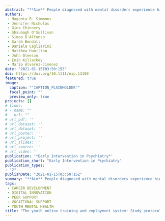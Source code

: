 ```yaml
---
abstract: "**Aim** People diagnosed with mental disorders experience higher rates of unemployment than those without. Career adaptability, defined as the ability to respond flexibly and make informed career decisions in work and throughout career transitions, is becoming increasingly important as the nature of work changes rapidly. Early vocational intervention may ameliorate poor education and employment outcomes experienced by young people with mental ill-health and promote transferable skills and adaptability. Online-based career support allows for ongoing access throughout different career stages. The current study combines mental health-informed digital career and peer motivation, to create a Youth Online Training and Employment System (YOTES) that supports young people with mental ill-health obtain and remain in education or employment. **Methods** This study is an unblinded randomized controlled trial for young people with mental ill-health, aged 16–25, who are seeking vocational support. Participants will be randomized to receive either YOTES, a moderated, online intervention with vocational, social, and peer motivation, or a control intervention, the headspace Digital Work and Study Service. Both groups will have access to in-person career support if seeking employment. The primary outcome will be career adaptability compared between the YOTES and control groups at 6-months post baseline. Secondary outcomes include number of hours worked in the past 7 days, hope, career confidence, psychological distress and health economic outcomes at 6- and 12-months post baseline. **Conclusion** Results will demonstrate whether an online career intervention moderated by career practitioners with peer motivation can result in improved career adaptability in young people with mental ill-health."
authors:
 - Magenta B. Simmons
 - Jennifer Nicholas
 - Gina Chinnery
 - Shaunagh O'Sullivan
 - Simon D'Alfonso
 - Sarah Bendall
 - Daniela Cagliarini
 - Matthew Hamilton
 - John Gleeson
 - Eoin Killackey
 - Mario Alvarez-Jimenez
date: "2021-01-15T03:50:15Z"
doi: https://doi.org/10.1111/eip.13100
featured: true
image:
  caption: "'CAPTION_PLACEHOLDER'"
  focal_point: ""
  preview_only: true
projects: []
# links:
# - name: ""
#   url: ""
# url_pdf: ''
# url_dataset: ''
# url_dataset: ''
# url_poster: ''
# url_project: ''
# url_slides: ''
# url_source: ''
# url_video: '' 
publication: '*Early Intervention in Psychiatry*'
publication_short: "Early Intervention in Psychiatry"
publication_types:
- "2"
publishDate: "2021-01-15T03:50:15Z"
summary: "**Aim** People diagnosed with mental disorders experience higher rates of unemployment than those without.  Career adaptability, defined as the ability to respond flexibly and make informed career decisions in work and throughout career transitions, is becoming increasingly important as the nature of work changes rapidly..."
tags:
 - CAREER DEVELOPMENT
 - DIGITAL INNOVATION
 - PEER SUPPORT
 - VOCATIONAL SUPPORT
 - YOUTH MENTAL HEALTH
title: "The youth online training and employment system: Study protocol for a randomized controlled trial of an online vocational intervention for young people with mental ill health"
---
```

